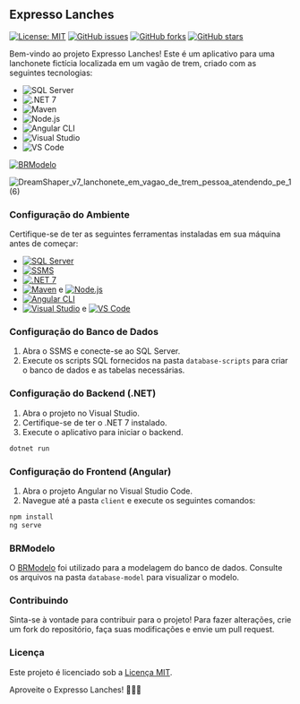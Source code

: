 ## Expresso Lanches

[![License: MIT](https://img.shields.io/badge/License-MIT-yellow.svg)](https://opensource.org/licenses/MIT)
[![GitHub issues](https://img.shields.io/github/issues/rubenslyra/expresso-lanches)](https://github.com/rubenslyra/expresso-lanches/issues)
[![GitHub forks](https://img.shields.io/github/forks/rubenslyra/expresso-lanches)](https://github.com/rubenslyra/expresso-lanches/network)
[![GitHub stars](https://img.shields.io/github/stars/rubenslyra/expresso-lanches)](https://github.com/rubenslyra/expresso-lanches/stargazers)

Bem-vindo ao projeto Expresso Lanches! Este é um aplicativo para uma lanchonete fictícia localizada em um vagão de trem, criado com as seguintes tecnologias:

- ![SQL Server](https://img.shields.io/badge/SQL_Server-2019-blue?logo=microsoft-sql-server)
- ![.NET 7](https://img.shields.io/badge/.NET-7.0-blue?logo=.net)
- ![Maven](https://img.shields.io/badge/Maven-Latest-blue?logo=apache-maven)
- ![Node.js](https://img.shields.io/badge/Node.js-Latest-green?logo=node.js)
- ![Angular CLI](https://img.shields.io/badge/Angular_CLI-Latest-red?logo=angular)
- ![Visual Studio](https://img.shields.io/badge/Visual_Studio-Latest-blue?logo=visual-studio)
- ![VS Code](https://img.shields.io/badge/VS_Code-Latest-blue?logo=visual-studio-code)

[![BRModelo](https://img.shields.io/badge/BRModelo-Online-brightgreen?logo=data:image/png;base64,iVBORw0KGgoAAAANSUhEUgAAABAAAAAQCAYAAAAf8/9hAAAAMElEQVR42mP8/w8AAwAB/AG+fbMAAAAASUVORK5CYII=)](https://app.brmodeloweb.com/)


![DreamShaper_v7_lanchonete_em_vagao_de_trem_pessoa_atendendo_pe_1 (6)](https://github.com/rubenslyra/expresso-lanches/assets/37023108/30b559d1-b4a7-4364-9938-eac5975279f5)


### Configuração do Ambiente

Certifique-se de ter as seguintes ferramentas instaladas em sua máquina antes de começar:

- [![SQL Server](https://img.shields.io/badge/SQL_Server-2019-blue?logo=microsoft-sql-server)](https://www.microsoft.com/pt-br/sql-server/sql-server-downloads)
- [![SSMS](https://img.shields.io/badge/SSMS-Latest-blue?logo=microsoft-sql-server)](https://docs.microsoft.com/pt-br/sql/ssms/download-sql-server-management-studio-ssms)
- [![.NET 7](https://img.shields.io/badge/.NET-7.0-blue?logo=.net)](https://dotnet.microsoft.com/download/dotnet/7.0)
- [![Maven](https://img.shields.io/badge/Maven-Latest-blue?logo=apache-maven)](https://maven.apache.org/download.cgi) e [![Node.js](https://img.shields.io/badge/Node.js-Latest-green?logo=node.js)](https://nodejs.org/)
- [![Angular CLI](https://img.shields.io/badge/Angular_CLI-Latest-red?logo=angular)](https://cli.angular.io/)
- [![Visual Studio](https://img.shields.io/badge/Visual_Studio-Latest-blue?logo=visual-studio)](https://visualstudio.microsoft.com/pt-br/) e [![VS Code](https://img.shields.io/badge/VS_Code-Latest-blue?logo=visual-studio-code)](https://code.visualstudio.com/)

### Configuração do Banco de Dados

1. Abra o SSMS e conecte-se ao SQL Server.
2. Execute os scripts SQL fornecidos na pasta `database-scripts` para criar o banco de dados e as tabelas necessárias.

### Configuração do Backend (.NET)

1. Abra o projeto no Visual Studio.
2. Certifique-se de ter o .NET 7 instalado.
3. Execute o aplicativo para iniciar o backend.

```bash
dotnet run
```

### Configuração do Frontend (Angular)

1. Abra o projeto Angular no Visual Studio Code.
2. Navegue até a pasta `client` e execute os seguintes comandos:

```bash
npm install
ng serve
```

### BRModelo

O [BRModelo](https://app.brmodeloweb.com/) foi utilizado para a modelagem do banco de dados. Consulte os arquivos na pasta `database-model` para visualizar o modelo.

### Contribuindo

Sinta-se à vontade para contribuir para o projeto! Para fazer alterações, crie um fork do repositório, faça suas modificações e envie um pull request.

### Licença

Este projeto é licenciado sob a [Licença MIT](LICENSE).

Aproveite o Expresso Lanches! 🚂🍔🍟
